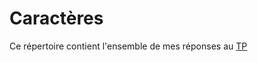 # Caractères

Ce répertoire contient l'ensemble de mes réponses au [TP](http://www.iut-fbleau.fr/sitebp/apl11/caractres/)
